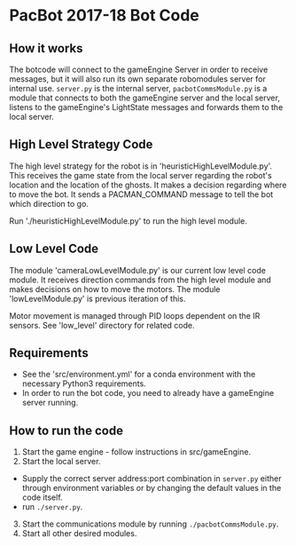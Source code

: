 # PacBot 2017-18 Bot Code

## How it works

The botcode will connect to the gameEngine Server in order to receive messages, but it will also run its own separate robomodules server for internal use. `server.py` is the internal server, `pacbotCommsModule.py` is a module that connects to both the gameEngine server and the local server, listens to the gameEngine's LightState messages and forwards them to the local server. 

## High Level Strategy Code

The high level strategy for the robot is in 'heuristicHighLevelModule.py'. This receives the game state from the local server regarding the robot's location and the location of the ghosts. It makes a decision regarding where to move the bot. It sends a PACMAN_COMMAND message to tell the bot which direction to go.

Run './heuristicHighLevelModule.py' to run the high level module.


## Low Level Code

The module 'cameraLowLevelModule.py' is our current low level code module. It receives direction commands from the high level module and makes decisions on how to move the motors. The module 'lowLevelModule.py' is previous iteration of this.

Motor movement is managed through PID loops dependent on the IR sensors. See 'low_level' directory for related code.


## Requirements

- See the 'src/environment.yml' for a conda environment with the necessary Python3 requirements.
- In order to run the bot code, you need to already have a gameEngine server running.

## How to run the code

1. Start the game engine - follow instructions in src/gameEngine.
2. Start the local server.
  - Supply the correct server address:port combination in `server.py` either through environment variables or by changing the default values in the code itself.
  - run `./server.py`.
3. Start the communications module by running `./pacbotCommsModule.py`.
4. Start all other desired modules.
